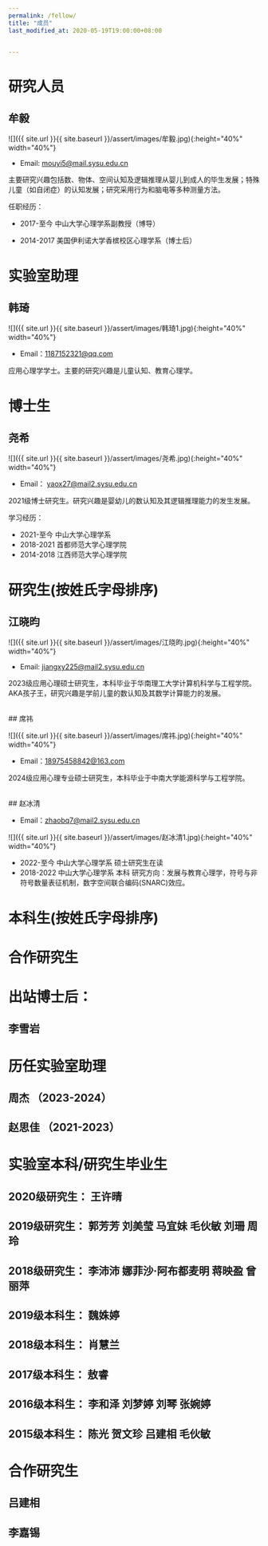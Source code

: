 ```yaml
---
permalink: /fellow/
title: "成员"
last_modified_at: 2020-05-19T19:00:00+08:00


---
```


# 研究人员

## 牟毅

![]({{ site.url }}{{ site.baseurl }}/assert/images/牟毅.jpg){:height="40%" width="40%"}

- Email: mouyi5@mail.sysu.edu.cn

主要研究兴趣包括数、物体、空间认知及逻辑推理从婴儿到成人的毕生发展；特殊儿童（如自闭症）的认知发展；研究采用行为和脑电等多种测量方法。

任职经历：

- 2017-至今  中山大学心理学系副教授（博导）

- 2014-2017 美国伊利诺大学香槟校区心理学系（博士后）


# 实验室助理

## 韩琦

![]({{ site.url }}{{ site.baseurl }}/assert/images/韩琦1.jpg){:height="40%" width="40%"}

- Email：1187152321@qq.com

应用心理学学士。主要的研究兴趣是儿童认知、教育心理学。


# 博士生

## 尧希

![]({{ site.url }}{{ site.baseurl }}/assert/images/尧希.jpg){:height="40%" width="40%"}

- Email： yaox27@mail2.sysu.edu.cn

2021级博士研究生。研究兴趣是婴幼儿的数认知及其逻辑推理能力的发生发展。

学习经历：

- 2021-至今 中山大学心理学系
- 2018-2021 首都师范大学心理学院
- 2014-2018 江西师范大学心理学院


# 研究生(按姓氏字母排序)

## 江晓昀

![]({{ site.url }}{{ site.baseurl }}/assert/images/江晓昀.jpg){:height="40%" width="40%"}

- Email: jiangxy225@mail2.sysu.edu.cn

 2023级应用心理硕士研究生，本科毕业于华南理工大学计算机科学与工程学院。AKA孩子王，研究兴趣是学前儿童的数认知及其数学计算能力的发展。

<br>
## 席祎

![]({{ site.url }}{{ site.baseurl }}/assert/images/席祎.jpg){:height="40%" width="40%"}

- Email：18975458842@163.com

2024级应用心理专业硕士研究生，本科毕业于中南大学能源科学与工程学院。

<br>
## 赵冰清

- Email：zhaobq7@mail2.sysu.edu.cn

![]({{ site.url }}{{ site.baseurl }}/assert/images/赵冰清1.jpg){:height="40%" width="40%"}

- 2022-至今  中山大学心理学系 硕士研究生在读
- 2018-2022 中山大学心理学系 本科
  研究方向：发展与教育心理学，符号与非符号数量表征机制，数字空间联合编码(SNARC)效应。


# 本科生(按姓氏字母排序)

# 合作研究生

# 出站博士后：

## 李雪岩

# 历任实验室助理

## 周杰    （2023-2024）
## 赵思佳  （2021-2023）

# 实验室本科/研究生毕业生

## 2020级研究生： 王许晴
## 2019级研究生： 郭芳芳 刘美莹 马宜妹 毛伙敏 刘珊 周玲
## 2018级研究生： 李沛沛  娜菲沙·阿布都麦明 蒋映盈 曾丽萍
## 2019级本科生： 魏姝婷
## 2018级本科生： 肖慧兰
## 2017级本科生： 敖睿
## 2016级本科生： 李和泽  刘梦婷  刘琴  张婉婷
## 2015级本科生： 陈光  贺文珍  吕建相  毛伙敏

# 合作研究生

## 吕建相
## 李嘉锡
